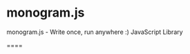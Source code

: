 monogram.js
===========

monogram.js - Write once, run anywhere :) JavaScript Library

====
<!DOCTYPE html><html><head><meta charset="utf-8">
<script src="polyfill.es.js"></script>
<script src="polyfill.uri.js"></script>
<script src="polyfill.json.js"></script>

<script src="utf.js"></script>
<script src="base64.js"></script>
<script src="await.js"></script>
<script src="mm.js"></script>

<script src="dev.help.js"></script>
<script src="dev.prof.js"></script>
</head><body>
</body></html>

